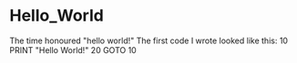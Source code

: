 # Hello_World
The time honoured "hello world!"
The first code I wrote looked like this:
10 PRINT "Hello World!"
20 GOTO 10
